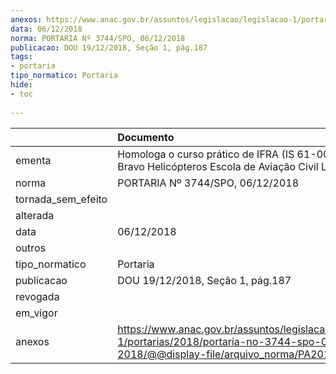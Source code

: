 ```yaml
---
anexos: https://www.anac.gov.br/assuntos/legislacao/legislacao-1/portarias/2018/portaria-no-3744-spo-06-12-2018/@@display-file/arquivo_norma/PA2018-3744.pdf
data: 06/12/2018
norma: PORTARIA Nº 3744/SPO, 06/12/2018
publicacao: DOU 19/12/2018, Seção 1, pág.187
tags:
- portaria
tipo_normatico: Portaria
hide: 
- toc 
 
---
```


|                    | Documento                                                                                                                                            |
|:-------------------|:-----------------------------------------------------------------------------------------------------------------------------------------------------|
| ementa             | Homologa o curso prático de IFRA (IS 61-002D) da Bravo Helicópteros Escola de Aviação Civil Ltda.                                                    |
| norma              | PORTARIA Nº 3744/SPO, 06/12/2018                                                                                                                     |
| tornada_sem_efeito |                                                                                                                                                      |
| alterada           |                                                                                                                                                      |
| data               | 06/12/2018                                                                                                                                           |
| outros             |                                                                                                                                                      |
| tipo_normatico     | Portaria                                                                                                                                             |
| publicacao         | DOU 19/12/2018, Seção 1, pág.187                                                                                                                     |
| revogada           |                                                                                                                                                      |
| em_vigor           |                                                                                                                                                      |
| anexos             | https://www.anac.gov.br/assuntos/legislacao/legislacao-1/portarias/2018/portaria-no-3744-spo-06-12-2018/@@display-file/arquivo_norma/PA2018-3744.pdf |